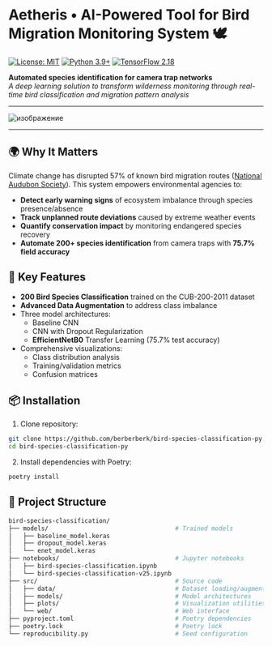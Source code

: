 # Aetheris • AI-Powered Tool for Bird Migration Monitoring System 🕊

[![License: MIT](https://img.shields.io/badge/License-MIT-yellow.svg)](https://opensource.org/licenses/MIT)
[![Python 3.9+](https://img.shields.io/badge/Python-3.9%2B-blue)](https://www.python.org/)
[![TensorFlow 2.18](https://img.shields.io/badge/TensorFlow-2.18-orange)](https://www.tensorflow.org/)

**Automated species identification for camera trap networks**  
*A deep learning solution to transform wilderness monitoring through real-time bird classification and migration pattern analysis* 
***
![изображение](https://github.com/user-attachments/assets/b99a7577-b503-486a-b332-12ccc0655101)
***
## 🌍 Why It Matters  
Climate change has disrupted 57% of known bird migration routes ([National Audubon Society](https://www.audubon.org/)). This system empowers environmental agencies to:  
- **Detect early warning signs** of ecosystem imbalance through species presence/absence  
- **Track unplanned route deviations** caused by extreme weather events  
- **Quantify conservation impact** by monitoring endangered species recovery  
- **Automate 200+ species identification** from camera traps with **75.7% field accuracy** 

## 🌟 Key Features
- **200 Bird Species Classification** trained on the CUB-200-2011 dataset
- **Advanced Data Augmentation** to address class imbalance
- Three model architectures:
  - Baseline CNN
  - CNN with Dropout Regularization
  - **EfficientNetB0** Transfer Learning (75.7% test accuracy)
- Comprehensive visualizations:
  - Class distribution analysis
  - Training/validation metrics
  - Confusion matrices

## 📦 Installation
1. Clone repository:
```bash
git clone https://github.com/berberberk/bird-species-classification-py.git
cd bird-species-classification-py
```
2. Install dependencies with Poetry:
```bash
poetry install
```

## 📂 Project Structure
```bash
bird-species-classification/
├── models/                                   # Trained models
│   ├── baseline_model.keras
│   ├── dropout_model.keras
│   └── enet_model.keras
├── notebooks/                                # Jupyter notebooks
│   ├── bird-species-classification.ipynb
│   └── bird-species-classification-v25.ipynb
├── src/                                      # Source code
│   ├── data/                                 # Dataset loading/augmentation
│   ├── models/                               # Model architectures
│   ├── plots/                                # Visualization utilities
│   └── web/                                  # Web interface
├── pyproject.toml                            # Poetry dependencies
├── poetry.lock                               # Poetry lock
└── reproducibility.py                        # Seed configuration
```
